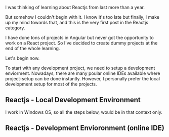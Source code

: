 I was thinking of learning about Reactjs from last more than a year.

But somehow I couldn't begin with it. I know it's too late but finally, I make up my mind towards that, and this is the very first post in the Reactjs category.  

I have done tons of projects in Angular but never got the opportunity to work on a React project. So I've decided to create dummy projects at the end of the whole learning.  

Let's begin now.

To start with any development project, we need to setup a development enviorment. Nowadays, there are many poular online IDEs available where project-setup can be done instantly. However, I personally prefer the local development setup for most of the projects.


## Reactjs - Local Development Environment

I work in Windows OS, so all the steps below, would be in that context only.



## Reactjs - Development Envioronment (online IDE)
<!--stackedit_data:
eyJoaXN0b3J5IjpbMTk3NzA3MTM1MSwtMTUyMjM1NjA4Niw3Mz
A5OTgxMTZdfQ==
-->
